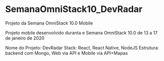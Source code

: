 # SemanaOmniStack10_DevRadar
Projeto da Semana OmniStack 10.0 Mobile

Projeto mobile desenvolvido duranta e Semana OmniStack 10.0 de 13 a 17 de janeiro de 2020

Nome do Projeto: DevRadar
Stack: React, React Native, NodeJS
Estrutura: backend com Mongo, Web via API e Mobile via API+Mapas

